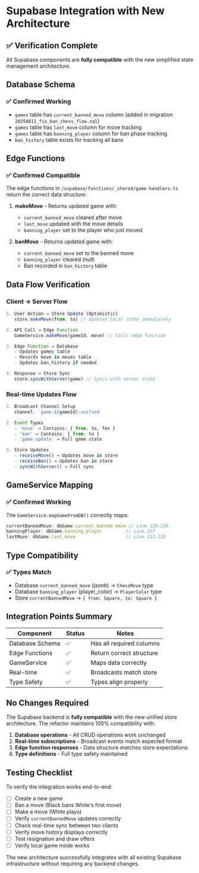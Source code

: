 # Supabase Integration with New Architecture

## ✅ Verification Complete

All Supabase components are **fully compatible** with the new simplified state management architecture.

## Database Schema
### ✅ Confirmed Working
- `games` table has `current_banned_move` column (added in migration `20250811_fix_ban_chess_flow.sql`)
- `games` table has `last_move` column for move tracking
- `games` table has `banning_player` column for ban phase tracking
- `ban_history` table exists for tracking all bans

## Edge Functions
### ✅ Confirmed Compatible
The edge functions in `/supabase/functions/_shared/game-handlers.ts` return the correct data structure:

1. **makeMove** - Returns updated game with:
   - `current_banned_move` cleared after move
   - `last_move` updated with the move details
   - `banning_player` set to the player who just moved

2. **banMove** - Returns updated game with:
   - `current_banned_move` set to the banned move
   - `banning_player` cleared (null)
   - Ban recorded in `ban_history` table

## Data Flow Verification

### Client → Server Flow
```typescript
1. User Action → Store Update (Optimistic)
   store.makeMove(from, to) // Updates local state immediately

2. API Call → Edge Function
   GameService.makeMove(gameId, move) // Calls edge function

3. Edge Function → Database
   - Updates games table
   - Records move in moves table
   - Updates ban_history if needed

4. Response → Store Sync
   store.syncWithServer(game) // Syncs with server state
```

### Real-time Updates Flow
```typescript
1. Broadcast Channel Setup
   channel: `game:${gameId}:unified`

2. Event Types
   - 'move' → Contains: { from, to, fen }
   - 'ban' → Contains: { from, to }
   - 'game_update' → Full game state

3. Store Updates
   - receiveMove() → Updates move in store
   - receiveBan() → Updates ban in store
   - syncWithServer() → Full sync
```

## GameService Mapping
### ✅ Confirmed Working
The `GameService.mapGameFromDB()` correctly maps:
```typescript
currentBannedMove: dbGame.current_banned_move // Line 228-230
banningPlayer: dbGame.banning_player         // Line 227
lastMove: dbGame.last_move                   // Line 223-225
```

## Type Compatibility
### ✅ Types Match
- Database `current_banned_move` (jsonb) → `ChessMove` type
- Database `banning_player` (player_color) → `PlayerColor` type
- Store `currentBannedMove` → `{ from: Square, to: Square }`

## Integration Points Summary

| Component | Status | Notes |
|-----------|--------|-------|
| Database Schema | ✅ | Has all required columns |
| Edge Functions | ✅ | Return correct structure |
| GameService | ✅ | Maps data correctly |
| Real-time | ✅ | Broadcasts match store |
| Type Safety | ✅ | Types align properly |

## No Changes Required

The Supabase backend is **fully compatible** with the new unified store architecture. The refactor maintains 100% compatibility with:

1. **Database operations** - All CRUD operations work unchanged
2. **Real-time subscriptions** - Broadcast events match expected format
3. **Edge function responses** - Data structure matches store expectations
4. **Type definitions** - Full type safety maintained

## Testing Checklist

To verify the integration works end-to-end:

- [ ] Create a new game
- [ ] Ban a move (Black bans White's first move)
- [ ] Make a move (White plays)
- [ ] Verify `currentBannedMove` updates correctly
- [ ] Check real-time sync between two clients
- [ ] Verify move history displays correctly
- [ ] Test resignation and draw offers
- [ ] Verify local game mode works

The new architecture successfully integrates with all existing Supabase infrastructure without requiring any backend changes.
